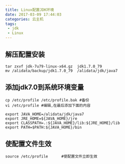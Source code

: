 ```yaml
---
title: Linux配置JDK环境
date: 2017-03-09 17:44:03
categories: 云主机
tags:
 - jdk
 - Linux
---
```

## 解压配置安装
``` shell
tar zxvf jdk-7u79-linux-x64.gz  jdk1.7.0_79
mv /alidata/backup/jdk1.7.0_79  /alidata/jdk/java7
```
<!-- more -->
## 添加jdk7.0到系统环境变量
``` shell
cp /etc/profile /etc/profile.bak #备份
vi /etc/profile #编辑,在最后添加下面的内容
```
``` shell
export JAVA_HOME=/alidata/jdk/java7
export JRE_HOME=${JAVA_HOME}/jre
export CLASSPATH=.:${JAVA_HOME}/lib:${JRE_HOME}/lib
export PATH=$PATH:${JAVA_HOME}/bin
```
## 使配置文件生效
``` shell
source /etc/profile 　　　#使配置文件立即生效
```
